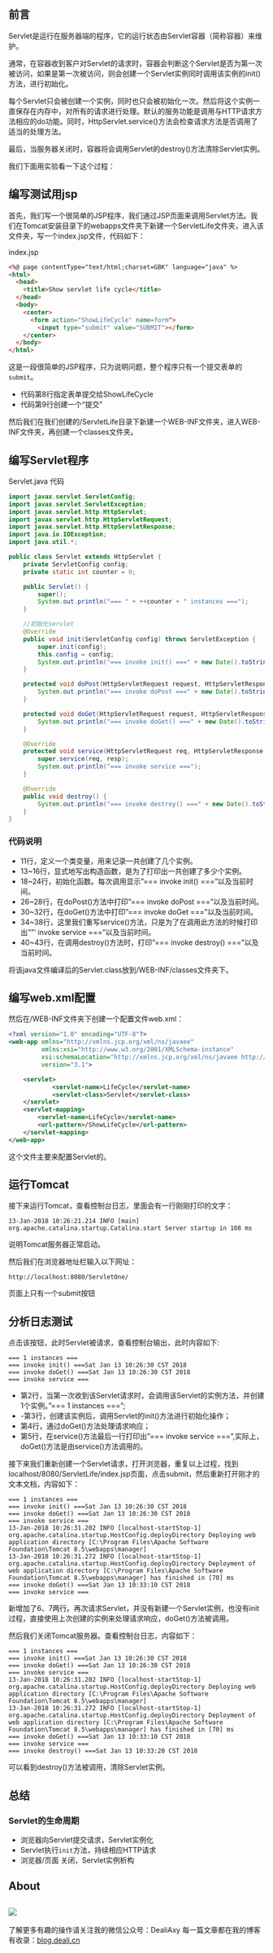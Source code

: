 ## 前言
Servlet是运行在服务器端的程序，它的运行状态由Servlet容器（简称容器）来维护。

通常，在容器收到客户对Servlet的请求时，容器会判断这个Servlet是否为第一次被访问，如果是第一次被访问，则会创建一个Servlet实例同时调用该实例的init()方法，进行初始化。

每个Servlet只会被创建一个实例，同时也只会被初始化一次。然后将这个实例一直保存在内存中，对所有的请求进行处理。默认的服务功能是调用与HTTP请求方法相应的do功能。同时，HttpServlet.service()方法会检查请求方法是否调用了适当的处理方法。

最后，当服务器关闭时，容器将会调用Servlet的destroy()方法清除Servlet实例。

我们下面用实验看一下这个过程：

## 编写测试用jsp
首先，我们写一个很简单的JSP程序，我们通过JSP页面来调用Servlet方法。我们在Tomcat安装目录下的webapps文件夹下新建一个ServletLife文件夹，进入该文件夹，写一个index.jsp文件，代码如下：

index.jsp

```html
<%@ page contentType="text/html;charset=GBK" language="java" %>
<html>
  <head>
    <title>Show servlet life cycle</title>
  </head>
  <body>
    <center>
      <form action="ShowLifeCycle" name=form">
        <input type="submit" value="SUBMIT"></form>
    </center>
  </body>
</html>
```

这是一段很简单的JSP程序，只为说明问题，整个程序只有一个提交表单的`submit`。

- 代码第8行指定表单提交给ShowLifeCycle
- 代码第9行创建一个“提交”

然后我们在我们创建的/ServletLife目录下新建一个WEB-INF文件夹，进入WEB-INF文件夹，再创建一个classes文件夹。

## 编写Servlet程序
Servlet.java 代码

```java
import javax.servlet.ServletConfig;
import javax.servlet.ServletException;
import javax.servlet.http.HttpServlet;
import javax.servlet.http.HttpServletRequest;
import javax.servlet.http.HttpServletResponse;
import java.io.IOException;
import java.util.*;

public class Servlet extends HttpServlet {
    private ServletConfig config;
    private static int counter = 0;

    public Servlet() {
        super();
        System.out.println("=== " + ++counter + " instances ===");
    }

    //初始化servlet
    @Override
    public void init(ServletConfig config) throws ServletException {
        super.init(config);
        this.config = config;
        System.out.println("=== invoke init() ===" + new Date().toString());
    }

    protected void doPost(HttpServletRequest request, HttpServletResponse response) throws ServletException, IOException {
        System.out.println("=== invoke doPost ===" + new Date().toString());
    }

    protected void doGet(HttpServletRequest request, HttpServletResponse response) throws ServletException, IOException {
        System.out.println("=== invoke doGet() ===" + new Date().toString());
    }

    @Override
    protected void service(HttpServletRequest req, HttpServletResponse resp) throws ServletException, IOException {
        super.service(req, resp);
        System.out.println("=== invoke service ===");
    }

    @Override
    public void destroy() {
        System.out.println("=== invoke destroy() ===" + new Date().toString());
    }
}
```

### 代码说明
- 11行，定义一个类变量，用来记录一共创建了几个实例。
- 13~16行，显式地写出构造函数，是为了打印出一共创建了多少个实例。
- 18~24行，初始化函数。每次调用显示”=== invoke init() ===”以及当前时间。
- 26~28行，在doPost()方法中打印”=== invoke doPost ===”以及当前时间。
- 30~32行，在doGet()方法中打印”=== invoke doGet ===”以及当前时间。
- 34~38行，这里我们重写service()方法，只是为了在调用此方法的时候打印出””’ invoke service ===”以及当前时间。
- 40~43行，在调用destroy()方法时，打印”=== invoke destroy() ===”以及当前时间。

将该java文件编译后的Servlet.class放到/WEB-INF/classes文件夹下。

## 编写web.xml配置
然后在/WEB-INF文件夹下创建一个配置文件web.xml：

```xml
<?xml version="1.0" encoding="UTF-8"?>
<web-app xmlns="http://xmlns.jcp.org/xml/ns/javaee"
         xmlns:xsi="http://www.w3.org/2001/XMLSchema-instance"
         xsi:schemaLocation="http://xmlns.jcp.org/xml/ns/javaee http://xmlns.jcp.org/xml/ns/javaee/web-app_3_1.xsd"
         version="3.1">

    <servlet>
            <servlet-name>LifeCycle</servlet-name>
            <servlet-class>Servlet</servlet-class>
    </servlet>
    <servlet-mapping>
        <servlet-name>LifeCycle</servlet-name>
        <url-pattern>/ShowLifeCycle</url-pattern>
    </servlet-mapping>
</web-app>
```

这个文件主要来配置Servlet的。

## 运行Tomcat
接下来运行Tomcat，查看控制台日志，里面会有一行刚刚打印的文字：

```
13-Jan-2018 10:26:21.214 INFO [main] org.apache.catalina.startup.Catalina.start Server startup in 108 ms
```
说明Tomcat服务器正常启动。

然后我们在浏览器地址栏输入以下网址：
```
http://localhost:8080/ServletOne/
```
页面上只有一个submit按钮

## 分析日志测试
点击该按钮，此时Servlet被请求，查看控制台输出，此时内容如下:
```log
=== 1 instances ===
=== invoke init() ===Sat Jan 13 10:26:30 CST 2018
=== invoke doGet() ===Sat Jan 13 10:26:30 CST 2018
=== invoke service ===
```

- 第2行，当第一次收到该Servlet请求时，会调用该Servlet的实例方法，并创建1个实例。”=== 1 instances ===”;
- -第3行，创建该实例后，调用Servlet的init()方法进行初始化操作；
- 第4行，通过doGet()方法处理请求响应；
- 第5行，在service()方法最后一行打印出”=== invoke service ===”,实际上，doGet()方法是由service()方法调用的。

接下来我们重新创建一个Servlet请求，打开浏览器，重复以上过程，找到localhost/8080/ServletLife/index.jsp页面，点击submit，然后重新打开刚才的文本文档，内容如下：

```log
=== 1 instances ===
=== invoke init() ===Sat Jan 13 10:26:30 CST 2018
=== invoke doGet() ===Sat Jan 13 10:26:30 CST 2018
=== invoke service ===
13-Jan-2018 10:26:31.202 INFO [localhost-startStop-1] org.apache.catalina.startup.HostConfig.deployDirectory Deploying web application directory [C:\Program Files\Apache Software Foundation\Tomcat 8.5\webapps\manager]
13-Jan-2018 10:26:31.272 INFO [localhost-startStop-1] org.apache.catalina.startup.HostConfig.deployDirectory Deployment of web application directory [C:\Program Files\Apache Software Foundation\Tomcat 8.5\webapps\manager] has finished in [70] ms
=== invoke doGet() ===Sat Jan 13 10:33:10 CST 2018
=== invoke service ===
```
新增加了6、7两行。再次请求Servlet，并没有新建一个Servlet实例，也没有init过程，直接使用上次创建的实例来处理请求响应，doGet()方法被调用。

然后我们关闭Tomcat服务器。查看控制台日志，内容如下：

```log
=== 1 instances ===
=== invoke init() ===Sat Jan 13 10:26:30 CST 2018
=== invoke doGet() ===Sat Jan 13 10:26:30 CST 2018
=== invoke service ===
13-Jan-2018 10:26:31.202 INFO [localhost-startStop-1] org.apache.catalina.startup.HostConfig.deployDirectory Deploying web application directory [C:\Program Files\Apache Software Foundation\Tomcat 8.5\webapps\manager]
13-Jan-2018 10:26:31.272 INFO [localhost-startStop-1] org.apache.catalina.startup.HostConfig.deployDirectory Deployment of web application directory [C:\Program Files\Apache Software Foundation\Tomcat 8.5\webapps\manager] has finished in [70] ms
=== invoke doGet() ===Sat Jan 13 10:33:10 CST 2018
=== invoke service ===
=== invoke destroy() ===Sat Jan 13 10:33:20 CST 2018
```

可以看到destroy()方法被调用，清除Servlet实例。

## 总结
### Servlet的生命周期

- 浏览器向Servlet提交请求，Servlet实例化
- Servlet执行`init`方法，持续相应HTTP请求
- 浏览器/页面 关闭，Servlet实例析构


## About
![](https://upload-images.jianshu.io/upload_images/8869373-901590e019f6f85b.png?imageMogr2/auto-orient/strip%7CimageView2/2/w/1240)
---------------
了解更多有趣的操作请关注我的微信公众号：DealiAxy
每一篇文章都在我的博客有收录：[blog.deali.cn](http://blog.deali.cn)